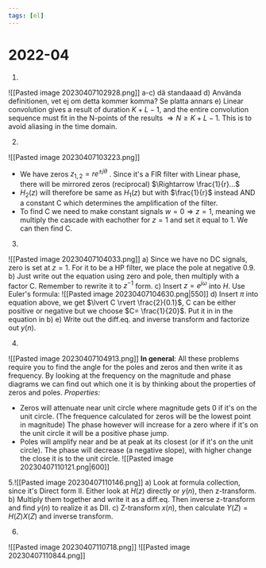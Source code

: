 ```yaml
---
tags: [el]
---
```

# 2022-04

1.
![[Pasted image 20230407102928.png]]
a-c) dä standaaad
d) Använda definitionen, vet ej om detta kommer komma? Se platta annars
e) Linear convolution gives a result of duration $K+L-1$, and the entire convolution sequence must fit in the N-points of the results $\Rightarrow N \geq K+L-1$. This is to avoid aliasing in the time domain.

2.
![[Pasted image 20230407103223.png]]
- We have zeros $z_{1,2}=re^{\pm j \theta}$ . Since it's a FIR filter with Linear phase, there will be mirrored zeros (reciprocal) $\Rightarrow \frac{1}{r}...$
- $H_{2}(z)$ will therefore be same as $H_{1}(z)$ but with $\frac{1}{r}$ instead AND a constant C which determines the amplification of the filter. 
- To find C we need to make constant signals $w=0 \Rightarrow z=1$, meaning we multiply the cascade with eachother for $z=1$ and set it equal to 1. We can then find C.

3.
![[Pasted image 20230407104033.png]]
a) Since we have no DC signals, zero is set at $z=1$. For it to be a HP filter, we place the pole at negative 0.9.
b) Just write out the equation using zero and pole, then multiply with a factor C. Remember to rewrite it to $z^{-1}$ form. 
c) Insert $z=e^{j \omega}$ into $H$. Use Euler's formula:
![[Pasted image 20230407104630.png|550]]
d) Insert $\pi$ into equation above, we get $\lvert C \rvert \frac{2}{0.1}$, C can be either positive or negative but we choose $C= \frac{1}{20}$. Put it in in the equation in b)
e) Write out the diff.eq. and inverse transform and factorize out $y(n)$.

4.
![[Pasted image 20230407104913.png]]
**In general**: All these problems require you to find the angle for the poles and zeros and then write it as frequency. By looking at the frequency on the magnitude and phase diagrams we can find out which one it is by thinking about the properties of zeros and poles.
*Properties:*
- Zeros will attenuate near unit circle where magnitude gets 0 if it's on the unit circle. (The frequence calculated for zeros will be the lowest point in magnitude) The phase however will increase for a zero where if it's on the unit circle it will be a positive phase jump. 
- Poles will amplify near and be at peak at its closest (or if it's on the unit circle). The phase will decrease (a negative slope), with higher change the close it is to the unit circle. 
![[Pasted image 20230407110121.png|600]]

5.![[Pasted image 20230407110146.png]]
a) Look at formula collection, since it's Direct form II. Either look at $H(z)$ directly or $y(n)$, then z-transform.
b) Multiply them together and write it as a diff.eq. Then inverse z-transform and find $y(n)$ to realize it as DII. 
c) Z-transform $x(n)$, then  calculate $Y(Z) = H(Z)X(Z)$ and inverse transform. 

6.
![[Pasted image 20230407110718.png]]
![[Pasted image 20230407110844.png]]


